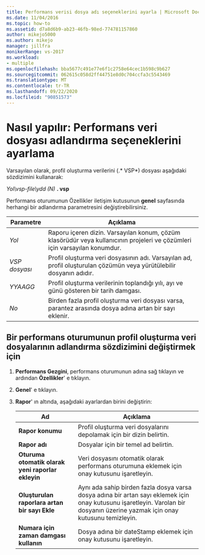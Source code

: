 ```yaml
---
title: Performans verisi dosya adı seçeneklerini ayarla | Microsoft Docs
ms.date: 11/04/2016
ms.topic: how-to
ms.assetid: d7a8d6b9-ab23-46fb-98ed-774781157860
author: mikejo5000
ms.author: mikejo
manager: jillfra
monikerRange: vs-2017
ms.workload:
- multiple
ms.openlocfilehash: bba5677c491e77e6f1c2758e64cec1b598c9b627
ms.sourcegitcommit: 062615c058d2ff44751e8d0c704ccfa3c5543469
ms.translationtype: MT
ms.contentlocale: tr-TR
ms.lasthandoff: 09/22/2020
ms.locfileid: "90851573"
---
```

# <a name="how-to-set-performance-data-file-name-options"></a>Nasıl yapılır: Performans veri dosyası adlandırma seçeneklerini ayarlama

Varsayılan olarak, profil oluşturma verilerini (.* VSP*) dosyası aşağıdaki sözdizimini kullanarak:

*Yol\vsp-file\ydd (N)* **. vsp**

Performans oturumunun Özellikler iletişim kutusunun **genel** sayfasında herhangi bir adlandırma parametresini değiştirebilirsiniz.

|Parametre|Açıklama|
|-|-|
|*Yol*|Raporu içeren dizin. Varsayılan konum, çözüm klasörüdür veya kullanıcının projeleri ve çözümleri için varsayılan konumdur.|
|*VSP dosyası*|Profil oluşturma veri dosyasının adı. Varsayılan ad, profil oluşturulan çözümün veya yürütülebilir dosyanın adıdır.|
|*YYAAGG*|Profil oluşturma verilerinin toplandığı yılı, ayı ve günü gösteren bir tarih damgası.|
|*No*|Birden fazla profil oluşturma veri dosyası varsa, parantez arasında dosya adına artan bir sayı eklenir.|

## <a name="to-change-the-naming-syntax-of-the-profiling-data-files-of-a-performance-session"></a>Bir performans oturumunun profil oluşturma veri dosyalarının adlandırma sözdizimini değiştirmek için

1. **Performans Gezgini**, performans oturumunun adına sağ tıklayın ve ardından **Özellikler**' e tıklayın.

2. **Genel**' e tıklayın.

3. **Rapor**' ın altında, aşağıdaki ayarlardan birini değiştirin:

    |Ad|Açıklama|
    |-|-|
    |**Rapor konumu**|Profil oluşturma veri dosyalarını depolamak için bir dizin belirtin.|
    |**Rapor adı**|Dosyalar için bir temel ad belirtin.|
    |**Oturuma otomatik olarak yeni raporlar ekleyin**|Veri dosyasını otomatik olarak performans oturumuna eklemek için onay kutusunu işaretleyin.|
    |**Oluşturulan raporlara artan bir sayı Ekle**|Aynı ada sahip birden fazla dosya varsa dosya adına bir artan sayı eklemek için onay kutusunu işaretleyin. Varolan bir dosyanın üzerine yazmak için onay kutusunu temizleyin.|
    |**Numara için zaman damgası kullanın**|Dosya adına bir dateStamp eklemek için onay kutusunu işaretleyin.|
